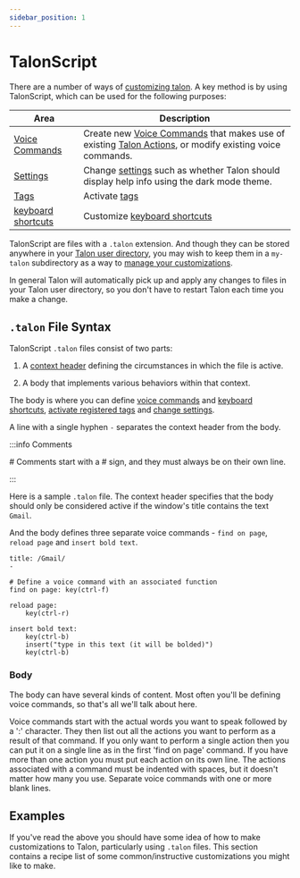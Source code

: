 ```yaml
---
sidebar_position: 1
---
```


# TalonScript

There are a number of ways of [customizing talon](../overview.md). A key method is by using TalonScript, which can be used for the following purposes:

| Area                                                                 | Description                                                                                                                                                                                                       |
| -------------------------------------------------------------------- | ----------------------------------------------------------------------------------------------------------------------------------------------------------------------------------------------------------------- |
| [Voice Commands](/docs/Resource%20Hub/terminology.md#voice-commands) | Create new [Voice Commands](/docs/Resource%20Hub/terminology.md#voice-commands) that makes use of existing [Talon Actions](/docs/Resource%20Hub/terminology.md#talon-actions), or modify existing voice commands. |
| [Settings](../settings.md)                                           | Change [settings](../settings.md) such as whether Talon should display help info using the dark mode theme.                                                                                                       |
| [Tags](tag-activation.md)                                            | Activate [tags](tag-activation.md)                                                                                                                                                                                |
| [keyboard shortcuts](customize-kbd-shortcut.md)                      | Customize [keyboard shortcuts](customize-kbd-shortcut.md)                                                                                                                                                         |

TalonScript are files with a `.talon` extension. And though they can be stored anywhere in your [Talon user directory](/docs/Resource%20Hub/terminology.md#talon-user-directory),
you may wish to keep them in a `my-talon` subdirectory as a way to [manage your customizations](../managing-customizations.md).

In general Talon will automatically pick up and apply any changes to files in your Talon user directory, so you don't have to restart Talon each time you make a change.


## `.talon` File Syntax

TalonScript `.talon` files consist of two parts:

1. A [context header](./context-header.md) defining the circumstances in which the file is active.

2. A body that implements various behaviors within that context.

The body is where you can define [voice commands](./voice-commands.md) and [keyboard shortcuts](./customize-kbd-shortcut.md),
[activate registered tags](./tag-activation.md) and [change settings](../settings.md).

A line with a single hyphen `-` separates the context header from the body.

:::info Comments

\# Comments start with a # sign, and they must always be on their own line.

:::

Here is a sample `.talon` file. The context header specifies that the body should only be considered active if the window's title contains the text `Gmail`.

And the body defines three separate voice commands - `find on page`, `reload page` and `insert bold text`.

```talon
title: /Gmail/
-

# Define a voice command with an associated function
find on page: key(ctrl-f)

reload page:
    key(ctrl-r)

insert bold text:
    key(ctrl-b)
    insert("type in this text (it will be bolded)")
    key(ctrl-b)
```

### Body

The body can have several kinds of content. Most often you'll be defining voice commands, so that's all we'll talk about here.

Voice commands start with the actual words you want to speak followed by a ':' character. They then list out all the actions you want to perform as a result of that command. If you only want to perform a single action then you can put it on a single line as in the first 'find on page' command. If you have more than one action you must put each action on its own line. The actions associated with a command must be indented with spaces, but it doesn't matter how many you use. Separate voice commands with one or more blank lines.

## Examples

If you've read the above you should have some idea of how to make customizations to Talon, particularly using `.talon` files.
This section contains a recipe list of some common/instructive customizations you might like to make.
